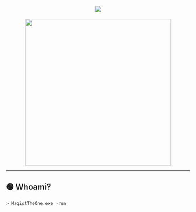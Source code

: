 <h1 align="center">
  <img src="https://readme-typing-svg.herokuapp.com?size=30&duration=6000&color=0FFF00&center=true&vCenter=true&width=500&lines=System+initializing...;Welcome+to+MagistTheOne's+World" />
</h1>

<p align="center">
  <img src="https://media.giphy.com/media/oEI9uBYSzLpBK/giphy.gif" width="400"/>
</p>

---

## 🟢 **Whoami?**
```console
> MagistTheOne.exe -run
